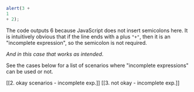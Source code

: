 

```javascript
alert(3 + 
1
+ 2);
```


The code outputs 6 because JavaScript does not insert semicolons here. It is intuitively obvious that if the line ends with a plus `"+"`, then it is an "incomplete expression", so the semicolon is not required. 

*And in this case that works as intended*. 

See the cases below for a list of scenarios where "incomplete expressions" can be used or not.

[[2. okay scenarios - incomplete exp.]]
[[3. not okay - incomplete exp.]]

